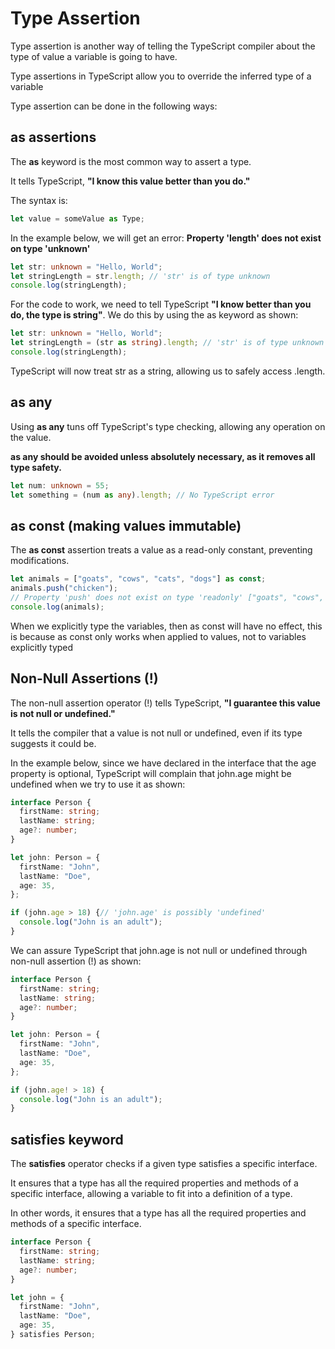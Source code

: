 # Type Assertion

Type assertion is another way of telling the TypeScript compiler about the type of value a variable is going to have.

Type assertions in TypeScript allow you to override the inferred type of a variable

Type assertion can be done in the following ways:

## __as__ assertions

The __as__ keyword is the most common way to assert a type.

It tells TypeScript, **"I know this value better than you do."**

The syntax is:

```ts
let value = someValue as Type;
```

In the example below, we will get an error: __Property 'length' does not exist on type 'unknown'__

```ts
let str: unknown = "Hello, World";
let stringLength = str.length; // 'str' is of type unknown
console.log(stringLength);
```

For the code to work, we need to tell TypeScript **"I know better than you do, the type is string"**. We do this by using the as keyword as shown:

```ts
let str: unknown = "Hello, World";
let stringLength = (str as string).length; // 'str' is of type unknown
console.log(stringLength);
```

TypeScript will now treat str as a string, allowing us to safely access .length.

## __as any__

Using __as any__ tuns off TypeScript's type checking, allowing any operation on the value.

**as any should be avoided unless absolutely necessary, as it removes all type safety.**

```ts
let num: unknown = 55;
let something = (num as any).length; // No TypeScript error
```

## __as const__ (making values immutable)

The __as const__ assertion treats a value as a read-only constant, preventing modifications.

```ts
let animals = ["goats", "cows", "cats", "dogs"] as const;
animals.push("chicken");
// Property 'push' does not exist on type 'readonly' ["goats", "cows", "cats", "dogs"]
console.log(animals);
```

When we explicitly type the variables, then as const will have no effect, this is because as const only works when applied to values, not to variables explicitly typed

## Non-Null Assertions (!)

The non-null assertion operator (!) tells TypeScript, **"I guarantee this value is not null or undefined."**

It tells the compiler that a value is not null or undefined, even if its type suggests it could be.

In the example below, since we have declared in the interface that the age property is optional, TypeScript will complain that john.age might be undefined when we try to use it as shown:

```ts
interface Person {
  firstName: string;
  lastName: string;
  age?: number;
}

let john: Person = {
  firstName: "John",
  lastName: "Doe",
  age: 35,
};

if (john.age > 18) {// 'john.age' is possibly 'undefined'
  console.log("John is an adult");
}
```

We can assure TypeScript that john.age is not null or undefined through non-null assertion (!) as shown:

```ts
interface Person {
  firstName: string;
  lastName: string;
  age?: number;
}

let john: Person = {
  firstName: "John",
  lastName: "Doe",
  age: 35,
};

if (john.age! > 18) {
  console.log("John is an adult");
}
```

## __satisfies__ keyword

The __satisfies__ operator checks if a given type satisfies a specific interface.

It ensures that a type has all the required properties and methods of a specific interface, allowing a variable to fit into a definition of a type.

In other words, it ensures that a type has all the required properties and methods of a specific interface.

```ts
interface Person {
  firstName: string;
  lastName: string;
  age?: number;
}

let john = {
  firstName: "John",
  lastName: "Doe",
  age: 35,
} satisfies Person;
```